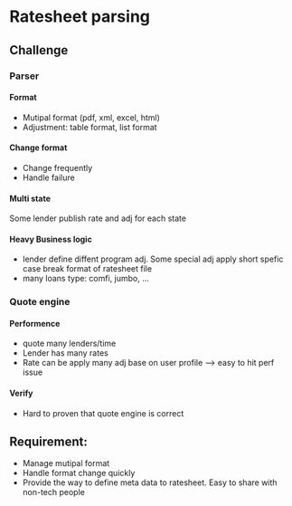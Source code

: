 # Ratesheet parsing

## Challenge

### Parser
#### Format
* Mutipal format (pdf, xml, excel, html)
* Adjustment: table format, list format
#### Change format
* Change frequently
* Handle failure
#### Multi state
Some lender publish rate and adj for each state
#### Heavy Business logic
* lender define diffent program adj. Some special adj apply short spefic case break format of ratesheet file
* many loans type: comfi, jumbo, ...

### Quote engine
#### Performence
* quote many lenders/time
* Lender has many rates
* Rate can be apply many adj base on user profile
--> easy to hit perf issue
#### Verify
* Hard to proven that quote engine is correct

## Requirement:
* Manage mutipal format
* Handle format change quickly
* Provide the way to define meta data to ratesheet. Easy to share with non-tech people
### 